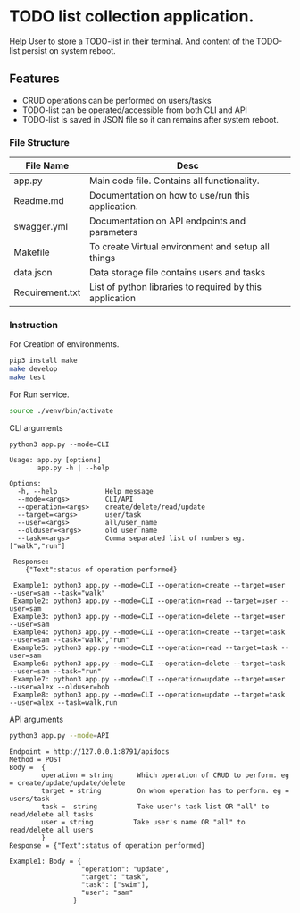 # TODO list collection application.

Help User to store a TODO-list in their terminal. And content of the TODO-list persist on system reboot.

## Features

- CRUD operations can be performed on users/tasks
- TODO-list can be operated/accessible from both CLI and API
- TODO-list is saved in JSON file so it can remains after system reboot.

### File Structure

| File Name       | Desc                                                     |
| --------------- | -------------------------------------------------------- |
| app.py          | Main code file. Contains all functionality.              |
| Readme.md       | Documentation on how to use/run this application.        |
| swagger.yml     | Documentation on API endpoints and parameters            |
| Makefile        | To create Virtual environment and setup all things       |
| data.json       | Data storage file contains users and tasks               |
| Requirement.txt | List of python libraries to required by this application |

### Instruction

For Creation of environments.

```sh
pip3 install make
make develop
make test
```

For Run service.

```sh
source ./venv/bin/activate
```

CLI arguments

```
python3 app.py --mode=CLI
```

```
Usage: app.py [options]
       app.py -h | --help

Options:
  -h, --help            Help message
  --mode=<args>         CLI/API
  --operation=<args>    create/delete/read/update
  --target=<args>       user/task
  --user=<args>         all/user_name
  --olduser=<args>      old user name
  --task=<args>         Comma separated list of numbers eg. ["walk","run"]

 Response:
    {"Text":status of operation performed}
```

```
 Example1: python3 app.py --mode=CLI --operation=create --target=user --user=sam --task="walk"
 Example2: python3 app.py --mode=CLI --operation=read --target=user --user=sam
 Example3: python3 app.py --mode=CLI --operation=delete --target=user --user=sam
 Example4: python3 app.py --mode=CLI --operation=create --target=task --user=sam --task="walk","run"
 Example5: python3 app.py --mode=CLI --operation=read --target=task --user=sam
 Example6: python3 app.py --mode=CLI --operation=delete --target=task --user=sam --task="run"
 Example7: python3 app.py --mode=CLI --operation=update --target=user --user=alex --olduser=bob
 Example8: python3 app.py --mode=CLI --operation=update --target=task --user=alex --task=walk,run

```

API arguments

```sh
python3 app.py --mode=API
```

```
Endpoint = http://127.0.0.1:8791/apidocs
Method = POST
Body =  {
        operation = string      Which operation of CRUD to perform. eg = create/update/update/delete
        target = string         On whom operation has to perform. eg = users/task
        task =	string          Take user's task list OR "all" to read/delete all tasks
        user = string          Take user's name OR "all" to read/delete all users
        }
Response = {"Text":status of operation performed}
```

```
Example1: Body = {
                  "operation": "update",
                  "target": "task",
                  "task": ["swim"],
                  "user": "sam"
                }
```

